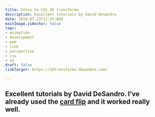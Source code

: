 ```yaml
---
title: Intro to CSS 3D transforms
description: Excellent tutorials by David DeSandro
date: 2019-07-23T12:25:00Z
mainImage.isAnchor: false
tags:
- animation
- development
- web
- link
- perspective
- css
- 3d
draft: false
linkTarget: https://3dtransforms.desandro.com/

---
```

Excellent tutorials by David DeSandro. I’ve already used the [card flip](https://3dtransforms.desandro.com/card-flip) and it worked really well.
---